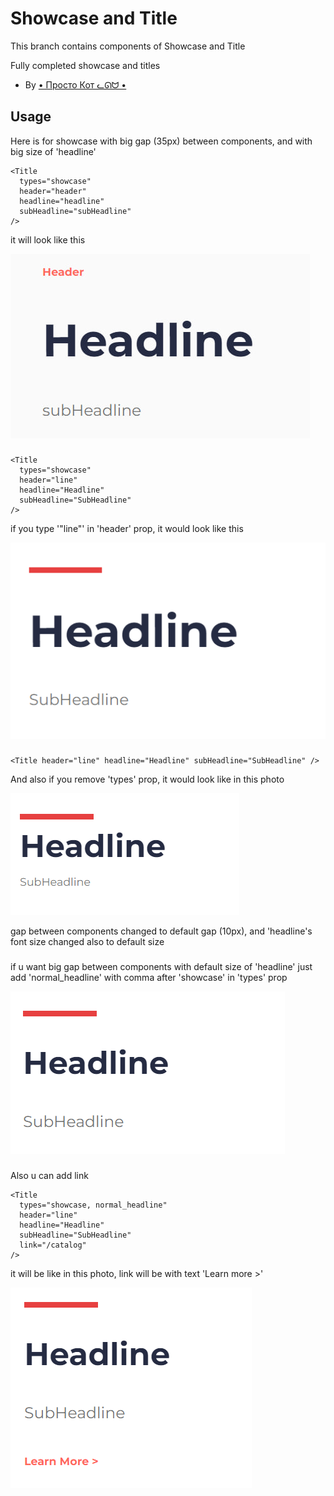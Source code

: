 # Showcase and Title

This branch contains components of Showcase and Title

Fully completed showcase and titles

- By [• Просто Кот ᓚᘏᗢ •](https://github.com/meed0ff)

## Usage

Here is for showcase with big gap (35px) between components, and with big size of 'headline'

```tsx
<Title
  types="showcase"
  header="header"
  headline="headline"
  subHeadline="subHeadline"
/>
```

it will look like this

![Alt text](image.png)

###

```tsx
<Title
  types="showcase"
  header="line"
  headline="Headline"
  subHeadline="SubHeadline"
/>
```

if you type '"line"' in 'header' prop, it would look like this

![Alt text](image-1.png)

###

```tsx
<Title header="line" headline="Headline" subHeadline="SubHeadline" />
```

And also if you remove 'types' prop, it would look like in this photo

![Alt text](image-2.png)

gap between components changed to default gap (10px), and 'headline's font size changed also to default size

###

if u want big gap between components with default size of 'headline'
just add 'normal_headline' with comma after 'showcase' in 'types' prop

![Alt text](image-3.png)

###

Also u can add link

```tsx
<Title
  types="showcase, normal_headline"
  header="line"
  headline="Headline"
  subHeadline="SubHeadline"
  link="/catalog"
/>
```

it will be like in this photo, link will be with text 'Learn more >'

![Alt text](image-4.png)
